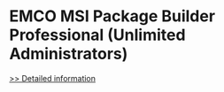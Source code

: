 # EMCO MSI Package Builder Professional (Unlimited Administrators)
[>> Detailed information](https://secure.shareit.com/shareit/product.html?productid=300588833&affiliateid=200057808)